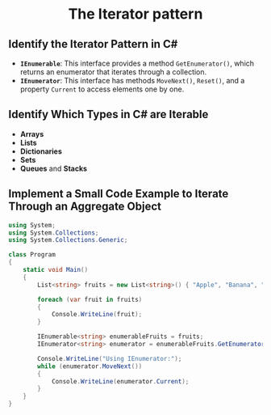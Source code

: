 ﻿<h1 align="center">The Iterator pattern</h1>

## Identify the Iterator Pattern in C#

- **`IEnumerable`**: This interface provides a method `GetEnumerator()`, which returns an enumerator that iterates through a collection.
- **`IEnumerator`**: This interface has methods `MoveNext()`, `Reset()`, and a property `Current` to access elements one by one.

## Identify Which Types in C# are Iterable

- **Arrays**
- **Lists**
- **Dictionaries**
- **Sets**
- **Queues** and **Stacks**

## Implement a Small Code Example to Iterate Through an Aggregate Object

```csharp
using System;
using System.Collections;
using System.Collections.Generic;

class Program
{
    static void Main()
    {
        List<string> fruits = new List<string>() { "Apple", "Banana", "Cherry", "Date" };

        foreach (var fruit in fruits)
        {
            Console.WriteLine(fruit);
        }

        IEnumerable<string> enumerableFruits = fruits;
        IEnumerator<string> enumerator = enumerableFruits.GetEnumerator();

        Console.WriteLine("Using IEnumerator:");
        while (enumerator.MoveNext())
        {
            Console.WriteLine(enumerator.Current);
        }
    }
}
```
